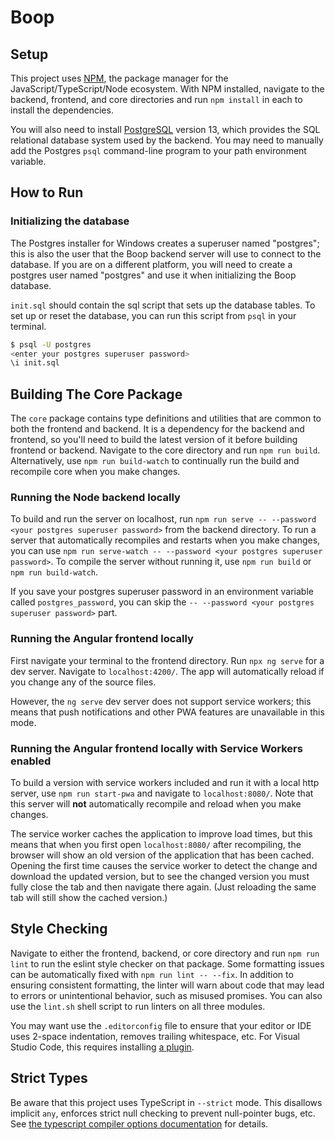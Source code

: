 # Boop

## Setup

This project uses [NPM](https://www.npmjs.com/), the package manager for the JavaScript/TypeScript/Node ecosystem.
With NPM installed, navigate to the backend, frontend, and core directories and run `npm install` in each to install the
dependencies.

You will also need to install [PostgreSQL](https://www.postgresql.org/download/) version 13, which provides the
SQL relational database system used by the backend. You may need to manually add the Postgres `psql` command-line
program to your path environment variable.

## How to Run

### Initializing the database

The Postgres installer for Windows creates a superuser named "postgres"; this is also the user that the Boop backend
server will use to connect to the database. If you are on a different platform, you will need to create a postgres user
named "postgres" and use it when initializing the Boop database.

`init.sql` should contain the sql script that sets up the database tables. To set up or reset the database, you can run
this script from `psql` in your terminal.

```sh
$ psql -U postgres
<enter your postgres superuser password>
\i init.sql
```

## Building The Core Package

The `core` package contains type definitions and utilities that are common to both the frontend and backend. It is a
dependency for the backend and frontend, so you'll need to build the latest version of it before building frontend or
backend. Navigate to the core directory and run `npm run build`. Alternatively, use `npm run build-watch` to continually
run the build and recompile core when you make changes.

### Running the Node backend locally

To build and run the server on localhost, run `npm run serve -- --password <your postgres superuser password>` from the
backend directory. To run a server that automatically recompiles and restarts when you make changes, you can use
`npm run serve-watch -- --password <your postgres superuser password>`. To compile the server without running it,
use `npm run build` or `npm run build-watch`.

If you save your postgres superuser password in an environment variable called `postgres_password`, you can skip the
`-- --password <your postgres superuser password>` part.

### Running the Angular frontend locally

First navigate your terminal to the frontend directory. Run `npx ng serve` for a dev server.
Navigate to `localhost:4200/`. The app will automatically reload if you change any of the source files.

However, the `ng serve` dev server does not support service workers; this means that push notifications and other PWA
features are unavailable in this mode.

### Running the Angular frontend locally with Service Workers enabled

To build a version with service workers included and run it with a local http server, use `npm run start-pwa` and
navigate to `localhost:8080/`. Note that this server will **not** automatically recompile and reload when you make
changes.

The service worker caches the application to improve load times, but this means that when you first open
`localhost:8080/` after recompiling, the browser will show an old version of the application that has been cached.
Opening the first time causes the service worker to detect the change and download the updated version, but to see the
changed version you must fully close the tab and then navigate there again. (Just reloading the same tab will still show
the cached version.)

## Style Checking

Navigate to either the frontend, backend, or core directory and run `npm run lint` to run the eslint style checker on
that package. Some formatting issues can be automatically fixed with `npm run lint -- --fix`. In addition to ensuring
consistent formatting, the linter will warn about code that may lead to errors or unintentional behavior, such as
misused promises. You can also use the `lint.sh` shell script to run linters on all three modules.

You may want use the `.editorconfig` file to ensure that your editor or IDE uses 2-space indentation, removes trailing
whitespace, etc. For Visual Studio Code, this requires installing
[a plugin](https://marketplace.visualstudio.com/items?itemName=EditorConfig.EditorConfig).

## Strict Types
Be aware that this project uses TypeScript in `--strict` mode. This disallows implicit `any`, enforces strict null
checking to prevent null-pointer bugs, etc.
See [the typescript compiler options documentation](https://www.typescriptlang.org/docs/handbook/compiler-options.html)
for details.
